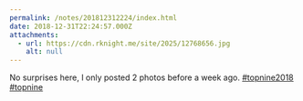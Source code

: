 ```yaml
---
permalink: /notes/201812312224/index.html
date: 2018-12-31T22:24:57.000Z
attachments:
  - url: https://cdn.rknight.me/site/2025/12768656.jpg
    alt: null
---
```


No surprises here, I only posted 2 photos before a week ago. <a href="https://pixelfed.social/discover/tags/topnine2018?src=hash" title="#topnine2018" class="u-url hashtag" rel="external nofollow noopener">#topnine2018</a> <a href="https://pixelfed.social/discover/tags/topnine?src=hash" title="#topnine" class="u-url hashtag" rel="external nofollow noopener">#topnine</a>
